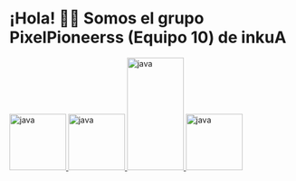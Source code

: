 # ¡Hola! 👋🏻 Somos el grupo PixelPioneerss (Equipo 10) de inkuA

 <a href="https://lenguajejs.com" target="_blank" rel="noreferrer">
            <img src="https://cdn.icon-icons.com/icons2/1451/PNG/512/jsfolder_99356.png" alt="java" width="100" height="100"/>
        </a>
        <a href="https://nodejs.org/es" target="_blank" rel="noreferrer">
            <img src="https://cdn.icon-icons.com/icons2/2667/PNG/512/folder_node_js_icon_161287.png" alt="java" width="100" height="100"/>
        </a>
        <a href="https://www.mysql.com/" target="_blank" rel="noreferrer">
            <img src="https://cdn.icon-icons.com/icons2/2699/PNG/512/mysql_official_logo_icon_169938.png" alt="java" width="100" height="200"/>
        </a>
        <a href="https://www.google.com/" target="_blank" rel="noreferrer">
            <img src="https://cdn.icon-icons.com/icons2/2631/PNG/512/google_maps_new_logo_icon_159147.png" alt="java" width="100" height="100"/>
        </a>
